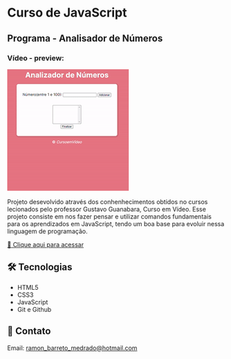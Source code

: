 # Curso de JavaScript

## Programa - Analisador de Números

### Vídeo - preview:
![preview](/.github/preview-video.gif)

Projeto desevolvido através dos conhenhecimentos obtidos no cursos lecionados pelo professor Gustavo Guanabara, Curso em Vídeo. Esse projeto consiste em nos fazer pensar e utilizar comandos fundamentais para os aprendizados em JavaScript, tendo um boa base para evoluir nessa linguagem de programação.

[🔗 Clique aqui para acessar](https://ramonbarret.github.io/analisador_numeros/)

## 🛠 Tecnologias

- HTML5
- CSS3
- JavaScript
- Git e Github

## 📲 Contato

Email: ramon_barreto_medrado@hotmail.com